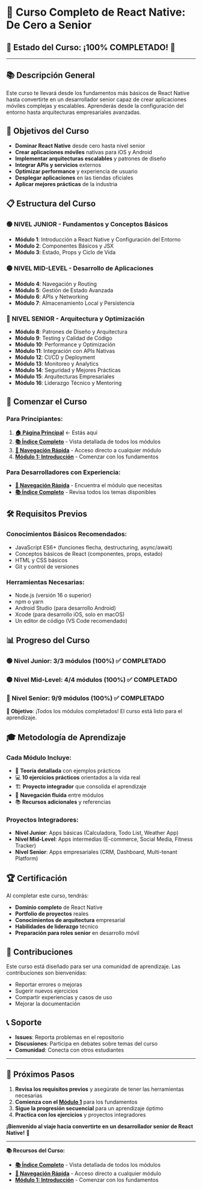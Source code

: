 # 📱 Curso Completo de React Native: De Cero a Senior

## 🎯 Estado del Curso: **¡100% COMPLETADO!** 🎉

---

## 📚 Descripción General

Este curso te llevará desde los fundamentos más básicos de React Native hasta convertirte en un desarrollador senior capaz de crear aplicaciones móviles complejas y escalables. Aprenderás desde la configuración del entorno hasta arquitecturas empresariales avanzadas.

## 🎯 Objetivos del Curso

- **Dominar React Native** desde cero hasta nivel senior
- **Crear aplicaciones móviles** nativas para iOS y Android
- **Implementar arquitecturas escalables** y patrones de diseño
- **Integrar APIs y servicios** externos
- **Optimizar performance** y experiencia de usuario
- **Desplegar aplicaciones** en las tiendas oficiales
- **Aplicar mejores prácticas** de la industria

## 📋 Estructura del Curso

### 🟢 **NIVEL JUNIOR** - Fundamentos y Conceptos Básicos
- **Módulo 1**: Introducción a React Native y Configuración del Entorno
- **Módulo 2**: Componentes Básicos y JSX
- **Módulo 3**: Estado, Props y Ciclo de Vida

### 🟡 **NIVEL MID-LEVEL** - Desarrollo de Aplicaciones
- **Módulo 4**: Navegación y Routing
- **Módulo 5**: Gestión de Estado Avanzada
- **Módulo 6**: APIs y Networking
- **Módulo 7**: Almacenamiento Local y Persistencia

### 🔴 **NIVEL SENIOR** - Arquitectura y Optimización
- **Módulo 8**: Patrones de Diseño y Arquitectura
- **Módulo 9**: Testing y Calidad de Código
- **Módulo 10**: Performance y Optimización
- **Módulo 11**: Integración con APIs Nativas
- **Módulo 12**: CI/CD y Deployment
- **Módulo 13**: Monitoreo y Analytics
- **Módulo 14**: Seguridad y Mejores Prácticas
- **Módulo 15**: Arquitecturas Empresariales
- **Módulo 16**: Liderazgo Técnico y Mentoring

## 🚀 Comenzar el Curso

### **Para Principiantes:**
1. **[🏠 Página Principal](README.md)** ← Estás aquí
2. **[📚 Índice Completo](docs/INDICE_COMPLETO.md)** - Vista detallada de todos los módulos
3. **[🧭 Navegación Rápida](docs/NAVEGACION_RAPIDA.md)** - Acceso directo a cualquier módulo
4. **[Módulo 1: Introducción](docs/junior_1/README.md)** - Comenzar con los fundamentos

### **Para Desarrolladores con Experiencia:**
- **[🧭 Navegación Rápida](docs/NAVEGACION_RAPIDA.md)** - Encuentra el módulo que necesitas
- **[📚 Índice Completo](docs/INDICE_COMPLETO.md)** - Revisa todos los temas disponibles

## 🛠️ Requisitos Previos

### **Conocimientos Básicos Recomendados:**
- JavaScript ES6+ (funciones flecha, destructuring, async/await)
- Conceptos básicos de React (componentes, props, estado)
- HTML y CSS básicos
- Git y control de versiones

### **Herramientas Necesarias:**
- Node.js (versión 16 o superior)
- npm o yarn
- Android Studio (para desarrollo Android)
- Xcode (para desarrollo iOS, solo en macOS)
- Un editor de código (VS Code recomendado)

## 📊 Progreso del Curso

### **🟢 Nivel Junior**: 3/3 módulos (100%) ✅ **COMPLETADO**
### **🟡 Nivel Mid-Level**: 4/4 módulos (100%) ✅ **COMPLETADO**
### **🔴 Nivel Senior**: 9/9 módulos (100%) ✅ **COMPLETADO**

**🎯 Objetivo**: ¡Todos los módulos completados! El curso está listo para el aprendizaje.

## 🎓 Metodología de Aprendizaje

### **Cada Módulo Incluye:**
- 📖 **Teoría detallada** con ejemplos prácticos
- 💻 **10 ejercicios prácticos** orientados a la vida real
- 🏗️ **Proyecto integrador** que consolida el aprendizaje
- 🔗 **Navegación fluida** entre módulos
- 📚 **Recursos adicionales** y referencias

### **Proyectos Integradores:**
- **Nivel Junior**: Apps básicas (Calculadora, Todo List, Weather App)
- **Nivel Mid-Level**: Apps intermedias (E-commerce, Social Media, Fitness Tracker)
- **Nivel Senior**: Apps empresariales (CRM, Dashboard, Multi-tenant Platform)

## 🏆 Certificación

Al completar este curso, tendrás:
- **Dominio completo** de React Native
- **Portfolio de proyectos** reales
- **Conocimientos de arquitectura** empresarial
- **Habilidades de liderazgo** técnico
- **Preparación para roles senior** en desarrollo móvil

## 🤝 Contribuciones

Este curso está diseñado para ser una comunidad de aprendizaje. Las contribuciones son bienvenidas:
- Reportar errores o mejoras
- Sugerir nuevos ejercicios
- Compartir experiencias y casos de uso
- Mejorar la documentación

## 📞 Soporte

- **Issues**: Reporta problemas en el repositorio
- **Discusiones**: Participa en debates sobre temas del curso
- **Comunidad**: Conecta con otros estudiantes

---

## 🚀 Próximos Pasos

1. **Revisa los requisitos previos** y asegúrate de tener las herramientas necesarias
2. **Comienza con el [Módulo 1](docs/junior_1/README.md)** para los fundamentos
3. **Sigue la progresión secuencial** para un aprendizaje óptimo
4. **Practica con los ejercicios** y proyectos integradores

**¡Bienvenido al viaje hacia convertirte en un desarrollador senior de React Native!** 🎉

---

**📚 Recursos del Curso:**
- **[📚 Índice Completo](docs/INDICE_COMPLETO.md)** - Vista detallada de todos los módulos
- **[🧭 Navegación Rápida](docs/NAVEGACION_RAPIDA.md)** - Acceso directo a cualquier módulo
- **[Módulo 1: Introducción](docs/junior_1/README.md)** - Comenzar con los fundamentos
